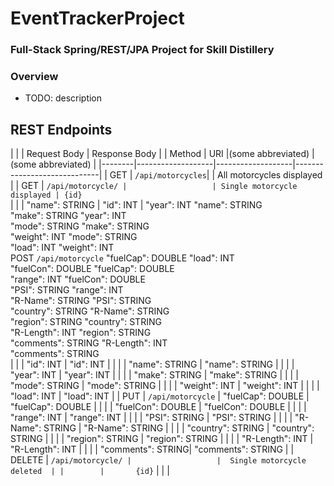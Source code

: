 # EventTrackerProject

### Full-Stack Spring/REST/JPA Project for Skill Distillery

### Overview
* TODO: description

## REST Endpoints


|        |                   |   Request Body    |        Response Body        |
| Method |        URI        |(some abbreviated) |     (some abbreviated)      |
|--------|-------------------|-------------------|-----------------------------|
|  GET   | `/api/motorcycles`|                   | All motorcycles displayed   |
|  GET   | `/api/motorcycle/ |                   | Single motorcycle displayed |
                  {id}`                                                         
|        |                   |   "name": STRING  |         "id": INT           |
                               "year": INT             "name": STRING         
                               "make": STRING          "year": INT            
                              "mode": STRING          "make": STRING         
                              "weight": INT           "mode": STRING         
                              "load": INT             "weight": INT          
  POST   `/api/motorcycle`    "fuelCap": DOUBLE         "load": INT          
                              "fuelCon": DOUBLE     "fuelCap": DOUBLE        
                              "range": INT          "fuelCon": DOUBLE        
                              "PSI": STRING            "range": INT          
                              "R-Name": STRING          "PSI": STRING        
                              "country": STRING       "R-Name": STRING       
                              "region": STRING       "country": STRING       
                              "R-Length": INT        "region": STRING        
                              "comments": STRING      "R-Length": INT        
                                                    "comments": STRING       
|        |                   | "id": INT         |        "id": INT            |
|        |                   | "name": STRING    |       "name": STRING        |
|        |                   | "year": INT       |        "year": INT          |
|        |                   | "make": STRING    |       "make": STRING        |
|        |                   | "mode": STRING    |       "mode": STRING        |
|        |                   | "weight": INT     |       "weight": INT         |
|        |                   | "load": INT       |        "load": INT          |
|  PUT   | `/api/motorcycle` | "fuelCap": DOUBLE |     "fuelCap": DOUBLE       |
|        |                   | "fuelCon": DOUBLE |     "fuelCon": DOUBLE       |
|        |                   | "range": INT      |       "range": INT          |
|        |                   | "PSI": STRING     |       "PSI": STRING         |
|        |                   | "R-Name": STRING  |      "R-Name": STRING       |
|        |                   | "country": STRING |      "country": STRING      |
|        |                   | "region": STRING  |      "region": STRING       |
|        |                   | "R-Length": INT   |       "R-Length": INT       |
|        |                   | "comments": STRING|      "comments": STRING     |
| DELETE | `/api/motorcycle/ |                   |  Single motorcycle deleted  |
|        |       {id}`       |                   |                             |
